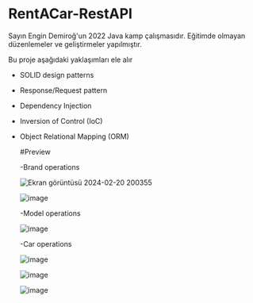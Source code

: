 # RentACar-RestAPI
 Sayın Engin Demiroğ'un 2022 Java kamp çalışmasıdır. Eğitimde olmayan düzenlemeler ve geliştirmeler yapılmıştır.

 Bu proje aşağıdaki yaklaşımları ele alır
 - SOLID design patterns
 - Response/Request pattern
 - Dependency Injection
 - Inversion of Control (IoC)
 - Object Relational Mapping (ORM)

   #Preview

   -Brand operations

   ![Ekran görüntüsü 2024-02-20 200355](https://github.com/yusufziyrek/RentACar-RestAPI/assets/147656327/db59673e-c01c-4159-a65b-42e745ed4683)

   ![image](https://github.com/yusufziyrek/RentACar-RestAPI/assets/147656327/843453bc-b64a-410b-9e02-cb9af60b862f)

   -Model operations

   ![image](https://github.com/yusufziyrek/RentACar-RestAPI/assets/147656327/c4739388-8812-4645-8f2c-bf496d2e7cf2)

   -Car operations

   ![image](https://github.com/yusufziyrek/RentACar-RestAPI/assets/147656327/647af5f4-9888-4810-a6c4-4eb0af2bc35d)

   ![image](https://github.com/yusufziyrek/RentACar-RestAPI/assets/147656327/0d2739ed-3736-4483-ab4c-54499af865b4)

   ![image](https://github.com/yusufziyrek/RentACar-RestAPI/assets/147656327/ba9af1cc-1cf0-4e34-9865-027a895f6119)

   



   


 
